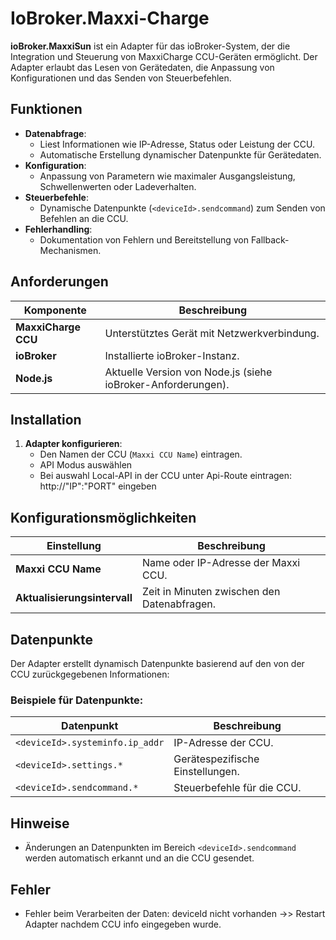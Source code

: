 # IoBroker.Maxxi-Charge

**ioBroker.MaxxiSun** ist ein Adapter für das ioBroker-System, der die Integration und Steuerung von MaxxiCharge CCU-Geräten ermöglicht. Der Adapter erlaubt das Lesen von Gerätedaten, die Anpassung von Konfigurationen und das Senden von Steuerbefehlen.

## Funktionen

- **Datenabfrage**: 
  - Liest Informationen wie IP-Adresse, Status oder Leistung der CCU.
  - Automatische Erstellung dynamischer Datenpunkte für Gerätedaten.
- **Konfiguration**:
  - Anpassung von Parametern wie maximaler Ausgangsleistung, Schwellenwerten oder Ladeverhalten.
- **Steuerbefehle**:
  - Dynamische Datenpunkte (`<deviceId>.sendcommand`) zum Senden von Befehlen an die CCU.
- **Fehlerhandling**:
  - Dokumentation von Fehlern und Bereitstellung von Fallback-Mechanismen.

## Anforderungen

| Komponente                  | Beschreibung                                              |
|-----------------------------|----------------------------------------------------------|
| **MaxxiCharge CCU**         | Unterstütztes Gerät mit Netzwerkverbindung.              |
| **ioBroker**                | Installierte ioBroker-Instanz.                           |
| **Node.js**                 | Aktuelle Version von Node.js (siehe ioBroker-Anforderungen). |

## Installation

1. **Adapter konfigurieren**:
   - Den Namen der CCU (`Maxxi CCU Name`) eintragen.
   - API Modus auswählen 
   - Bei auswahl Local-API in der CCU unter Api-Route eintragen: http://"IP":"PORT" eingeben

## Konfigurationsmöglichkeiten

| Einstellung              | Beschreibung                                     |
|--------------------------|-------------------------------------------------|
| **Maxxi CCU Name**       | Name oder IP-Adresse der Maxxi CCU.             |
| **Aktualisierungsintervall** | Zeit in Minuten zwischen den Datenabfragen.   |

## Datenpunkte

Der Adapter erstellt dynamisch Datenpunkte basierend auf den von der CCU zurückgegebenen Informationen:

### Beispiele für Datenpunkte:

| Datenpunkt                      | Beschreibung                                |
|---------------------------------|--------------------------------------------|
| `<deviceId>.systeminfo.ip_addr` | IP-Adresse der CCU.                        |
| `<deviceId>.settings.*`         | Gerätespezifische Einstellungen.           |
| `<deviceId>.sendcommand.*`      | Steuerbefehle für die CCU.                 |

## Hinweise

- Änderungen an Datenpunkten im Bereich `<deviceId>.sendcommand` werden automatisch erkannt und an die CCU gesendet.

## Fehler

- Fehler beim Verarbeiten der Daten: deviceId nicht vorhanden ->> Restart Adapter nachdem CCU info eingegeben wurde.
